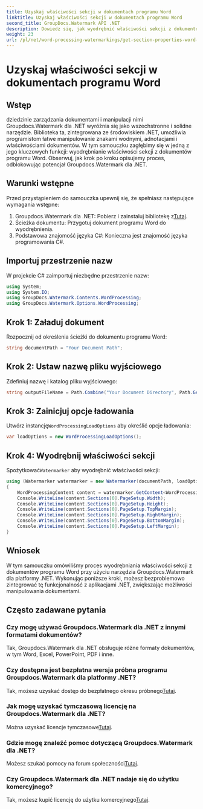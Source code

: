 ```yaml
---
title: Uzyskaj właściwości sekcji w dokumentach programu Word
linktitle: Uzyskaj właściwości sekcji w dokumentach programu Word
second_title: GroupDocs.Watermark API .NET
description: Dowiedz się, jak wyodrębnić właściwości sekcji z dokumentów programu Word za pomocą Groupdocs dla .NET. Zwiększ swoje możliwości manipulowania dokumentami bez wysiłku.
weight: 23
url: /pl/net/word-processing-watermarkings/get-section-properties-word-docs/
---
```


# Uzyskaj właściwości sekcji w dokumentach programu Word

## Wstęp
dziedzinie zarządzania dokumentami i manipulacji nimi Groupdocs.Watermark dla .NET wyróżnia się jako wszechstronne i solidne narzędzie. Biblioteka ta, zintegrowana ze środowiskiem .NET, umożliwia programistom łatwe manipulowanie znakami wodnymi, adnotacjami i właściwościami dokumentów. W tym samouczku zagłębimy się w jedną z jego kluczowych funkcji: wyodrębnianie właściwości sekcji z dokumentów programu Word. Obserwuj, jak krok po kroku opisujemy proces, odblokowując potencjał Groupdocs.Watermark dla .NET.
## Warunki wstępne
Przed przystąpieniem do samouczka upewnij się, że spełniasz następujące wymagania wstępne:
1.  Groupdocs.Watermark dla .NET: Pobierz i zainstaluj bibliotekę z[Tutaj](https://releases.groupdocs.com/Watermark/net/).
2. Ścieżka dokumentu: Przygotuj dokument programu Word do wyodrębnienia.
3. Podstawowa znajomość języka C#: Konieczna jest znajomość języka programowania C#.

## Importuj przestrzenie nazw
W projekcie C# zaimportuj niezbędne przestrzenie nazw:
```csharp
using System;
using System.IO;
using GroupDocs.Watermark.Contents.WordProcessing;
using GroupDocs.Watermark.Options.WordProcessing;
```
## Krok 1: Załaduj dokument
Rozpocznij od określenia ścieżki do dokumentu programu Word:
```csharp
string documentPath = "Your Document Path";
```
## Krok 2: Ustaw nazwę pliku wyjściowego
Zdefiniuj nazwę i katalog pliku wyjściowego:
```csharp
string outputFileName = Path.Combine("Your Document Directory", Path.GetFileName(documentPath));
```
## Krok 3: Zainicjuj opcje ładowania
 Utwórz instancję`WordProcessingLoadOptions` aby określić opcje ładowania:
```csharp
var loadOptions = new WordProcessingLoadOptions();
```
## Krok 4: Wyodrębnij właściwości sekcji
 Spożytkować`Watermarker` aby wyodrębnić właściwości sekcji:
```csharp
using (Watermarker watermarker = new Watermarker(documentPath, loadOptions))
{
    WordProcessingContent content = watermarker.GetContent<WordProcessingContent>();
    Console.WriteLine(content.Sections[0].PageSetup.Width);
    Console.WriteLine(content.Sections[0].PageSetup.Height);
    Console.WriteLine(content.Sections[0].PageSetup.TopMargin);
    Console.WriteLine(content.Sections[0].PageSetup.RightMargin);
    Console.WriteLine(content.Sections[0].PageSetup.BottomMargin);
    Console.WriteLine(content.Sections[0].PageSetup.LeftMargin);
}
```

## Wniosek
W tym samouczku omówiliśmy proces wyodrębniania właściwości sekcji z dokumentów programu Word przy użyciu narzędzia Groupdocs.Watermark dla platformy .NET. Wykonując poniższe kroki, możesz bezproblemowo zintegrować tę funkcjonalność z aplikacjami .NET, zwiększając możliwości manipulowania dokumentami.
## Często zadawane pytania
### Czy mogę używać Groupdocs.Watermark dla .NET z innymi formatami dokumentów?
Tak, Groupdocs.Watermark dla .NET obsługuje różne formaty dokumentów, w tym Word, Excel, PowerPoint, PDF i inne.
### Czy dostępna jest bezpłatna wersja próbna programu Groupdocs.Watermark dla platformy .NET?
 Tak, możesz uzyskać dostęp do bezpłatnego okresu próbnego[Tutaj](https://releases.groupdocs.com/).
### Jak mogę uzyskać tymczasową licencję na Groupdocs.Watermark dla .NET?
 Można uzyskać licencje tymczasowe[Tutaj](https://purchase.groupdocs.com/temporary-license/).
### Gdzie mogę znaleźć pomoc dotyczącą Groupdocs.Watermark dla .NET?
 Możesz szukać pomocy na forum społeczności[Tutaj](https://forum.groupdocs.com/c/watermark/19).
### Czy Groupdocs.Watermark dla .NET nadaje się do użytku komercyjnego?
 Tak, możesz kupić licencję do użytku komercyjnego[Tutaj](https://purchase.groupdocs.com/buy).